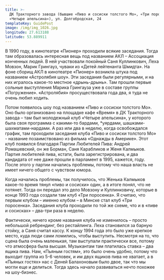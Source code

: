 ```yaml
---
title: >-
  ДК Тракторного завода (бывшие «Пиво и сосиски толстого Мо», «Три поросенка»,
  «Четыре апельсина»), ул. Долгобродская, 24
templateKey: GuidePost
image: /img/img_1026.jpg
longitude: 27.613188
latitude: 53.889911
---
```

В 1990 году, в кинотеатре «Пионер» проходили всякие заседания. Тогда там образовалась интересная вещь под названием АКЛ – Ассоциация конченных людей. В ней участвовали покойный Саня Куллинкович, Леха Мовзон, Марик Грингауз, чуваки из «Детей лейтенанта Шмидта». На фоне сборищ АКЛ в кинотеатре «Пионер» возникла штука под названием «Астролябия шоу». Эти заседания были регулярными, и на них игралось какое-то местное «дрынь-дрынь». Там прошли первые сольные выступления Марика Грингауза уже в составе группы «Погружение». «Астролябия» просуществовала года два, я туда не очень любил ходить.

Потом появилось шоу под названием «Пиво и сосиски толстого Мо». Оно было организовано на площадке кафе «Время» в ДК Тракторного завода – там был молодежный клуб «Четыре апельсина», у которого была своя программа с какими-то бардами, *уярдами, шашками-шахматами-нардами. А раз или два в неделю, когда освобождался график, там проходили заседания клуба «Пиво и сосиски толстого Мо» - название позаимствовано из фильма «Однажды в Америке». Этот клуб появился благодаря Партии Любителей Пива: Андрей Ромашевский, он же Борман, Саня Карабликов и Женя Калмыков. Партия любителей пива, кстати, была зарегистрирована, и два кандидата от нее даже прошли в парламент в 1995, кажется, году. После этого у партии начались проблемы, потому что наша власть не имеет ничего общего с чувством юмора.

Когда начались проблемы, так получилось, что Женька Калмыков какое-то время тянул «пиво и сосиски» один, а в итоге понял, что не потянет. Тогда он передал это дело Мовзону и Куллинковичу, которые в конце 1993 года создали там клуб «Три поросенка». Я считаю, что первым клубом – именно клубом – в Минске стал клуб «Три поросенка». Заседания клуба проходили по той же схеме, что и в «пиве и сосисках» – два-три раза в неделю.

Фактически, ничего кроме названия клуба не изменилось – просто небольшой ребрендинг, без рестайлинга. Леха становился за барную стойку, а Саня считал кассу. К концу 1994 года это было уже крепкое место, куда люди сами ломились, чтобы выступить. Несмотря на то, что сцена была очень маленькая, там выступали практически все, потому что атмосфера была высшая. Музыкантам там платилась ставка – два ящика пива. Нам, «Пьяным гостям», это было очень удобно, потому что выходит группа из 5-6 человек, и им двух ящиков пива не хватает, а в «Пьяных гостях» нас с Деней Балахоновым было двое, так что мы могли еще и делиться. Тогда здесь начало развиваться нечто похожее на шоу-бизнес.
